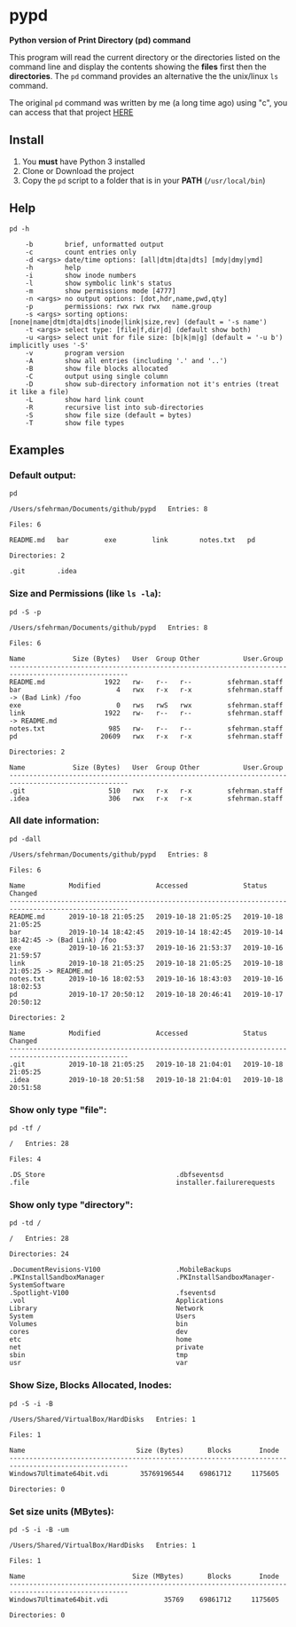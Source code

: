 # pypd

**Python version of Print Directory (pd) command**

This program will read the current directory or the directories listed 
on the command line and display the contents showing the **files** first 
then the **directories**. The `pd` command provides an alternative the 
the unix/linux `ls` command.

The original `pd` command was written by me (a long time ago) using "c", 
you can access that that project [HERE](https://github.com/sfehrman/pd)

## Install
1. You **must** have Python 3 installed
2. Clone or Download the project
3. Copy the ``pd`` script to a folder that is in your **PATH** (``/usr/local/bin``)


## Help


```
pd -h

    -b        brief, unformatted output
    -c        count entries only
    -d <args> date/time options: [all|dtm|dta|dts] [mdy|dmy|ymd]
    -h        help
    -i        show inode numbers
    -l        show symbolic link's status
    -m        show permissions mode [4777]
    -n <args> no output options: [dot,hdr,name,pwd,qty]
    -p        permissions: rwx rwx rwx   name.group
    -s <args> sorting options: [none|name|dtm|dta|dts|inode|link|size,rev] (default = '-s name') 
    -t <args> select type: [file|f,dir|d] (default show both) 
    -u <args> select unit for file size: [b|k|m|g] (default = '-u b') implicitly uses '-S'
    -v        program version
    -A        show all entries (including '.' and '..')
    -B        show file blocks allocated
    -C        output using single column
    -D        show sub-directory information not it's entries (treat it like a file)
    -L        show hard link count
    -R        recursive list into sub-directories
    -S        show file size (default = bytes)
    -T        show file types
```

## Examples
### Default output:

```
pd

/Users/sfehrman/Documents/github/pypd   Entries: 8

Files: 6

README.md   bar         exe         link        notes.txt   pd          

Directories: 2

.git        .idea       

```

### Size and Permissions (like ``ls -la``):

```
pd -S -p

/Users/sfehrman/Documents/github/pypd   Entries: 8

Files: 6

Name            Size (Bytes)   User  Group Other           User.Group   
----------------------------------------------------------------------------------------------------
README.md               1922   rw-   r--   r--         sfehrman.staff       
bar                        4   rwx   r-x   r-x         sfehrman.staff        -> (Bad Link) /foo
exe                        0   rws   rwS   rwx         sfehrman.staff       
link                    1922   rw-   r--   r--         sfehrman.staff        -> README.md
notes.txt                985   rw-   r--   r--         sfehrman.staff       
pd                     20609   rwx   r-x   r-x         sfehrman.staff       

Directories: 2

Name            Size (Bytes)   User  Group Other           User.Group   
----------------------------------------------------------------------------------------------------
.git                     510   rwx   r-x   r-x         sfehrman.staff       
.idea                    306   rwx   r-x   r-x         sfehrman.staff       
```

### All date information:

```
pd -dall

/Users/sfehrman/Documents/github/pypd   Entries: 8

Files: 6

Name           Modified              Accessed              Status Changed     
----------------------------------------------------------------------------------------------------
README.md      2019-10-18 21:05:25   2019-10-18 21:05:25   2019-10-18 21:05:25
bar            2019-10-14 18:42:45   2019-10-14 18:42:45   2019-10-14 18:42:45 -> (Bad Link) /foo
exe            2019-10-16 21:53:37   2019-10-16 21:53:37   2019-10-16 21:59:57
link           2019-10-18 21:05:25   2019-10-18 21:05:25   2019-10-18 21:05:25 -> README.md
notes.txt      2019-10-16 18:02:53   2019-10-16 18:43:03   2019-10-16 18:02:53
pd             2019-10-17 20:50:12   2019-10-18 20:46:41   2019-10-17 20:50:12

Directories: 2

Name           Modified              Accessed              Status Changed     
----------------------------------------------------------------------------------------------------
.git           2019-10-18 21:05:25   2019-10-18 21:04:01   2019-10-18 21:05:25
.idea          2019-10-18 20:51:58   2019-10-18 21:04:01   2019-10-18 20:51:58
```
### Show only type "file":
```
pd -tf /

/   Entries: 28

Files: 4

.DS_Store                                 .dbfseventsd
.file                                     installer.failurerequests

```
### Show only type "directory":
```
pd -td /

/   Entries: 28

Directories: 24

.DocumentRevisions-V100                   .MobileBackups
.PKInstallSandboxManager                  .PKInstallSandboxManager-SystemSoftware
.Spotlight-V100                           .fseventsd
.vol                                      Applications
Library                                   Network
System                                    Users
Volumes                                   bin
cores                                     dev
etc                                       home
net                                       private
sbin                                      tmp
usr                                       var
```
### Show Size, Blocks Allocated, Inodes:
```
pd -S -i -B

/Users/Shared/VirtualBox/HardDisks   Entries: 1

Files: 1

Name                            Size (Bytes)      Blocks       Inode
----------------------------------------------------------------------------------------------------
Windows7Ultimate64bit.vdi        35769196544    69861712     1175605

Directories: 0
```
### Set size units (MBytes):
```
pd -S -i -B -um

/Users/Shared/VirtualBox/HardDisks   Entries: 1

Files: 1

Name                           Size (MBytes)      Blocks       Inode
----------------------------------------------------------------------------------------------------
Windows7Ultimate64bit.vdi              35769    69861712     1175605

Directories: 0

```